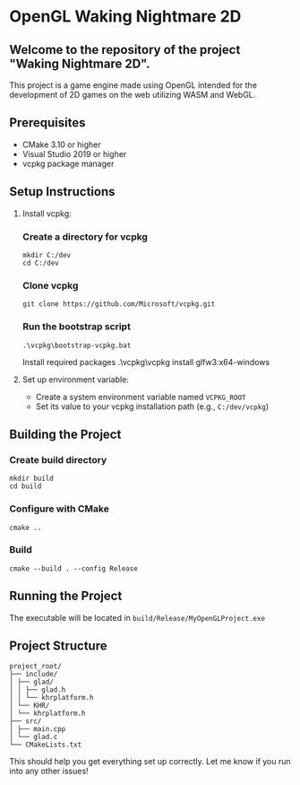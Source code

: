 # OpenGL Waking Nightmare 2D

## Welcome to the repository of the project "Waking Nightmare 2D".

This project is a game engine made using OpenGL intended for the development of 2D games on the web utilizing WASM and WebGL.

## Prerequisites

- CMake 3.10 or higher
- Visual Studio 2019 or higher
- vcpkg package manager

## Setup Instructions

1. Install vcpkg:

    ### Create a directory for vcpkg
    ```
    mkdir C:/dev
    cd C:/dev
    ```
    ### Clone vcpkg
    ```
    git clone https://github.com/Microsoft/vcpkg.git
    ```
    ### Run the bootstrap script
    ```
    .\vcpkg\bootstrap-vcpkg.bat
    ```
    Install required packages
    .\vcpkg\vcpkg install glfw3:x64-windows

2. Set up environment variable:

    - Create a system environment variable named `VCPKG_ROOT`
    - Set its value to your vcpkg installation path (e.g., `C:/dev/vcpkg`)

## Building the Project

### Create build directory
```
mkdir build
cd build
``` 
### Configure with CMake
```
cmake ..
``` 
### Build 
```
cmake --build . --config Release
```

## Running the Project

The executable will be located in `build/Release/MyOpenGLProject.exe`

## Project Structure

```
project_root/
├── include/
│ ├── glad/
│ │ ├── glad.h
│ │ └── khrplatform.h
│ └── KHR/
│ └── khrplatform.h
├── src/
│ ├── main.cpp
│ └── glad.c
└── CMakeLists.txt
```

This should help you get everything set up correctly. Let me know if you run into any other issues!